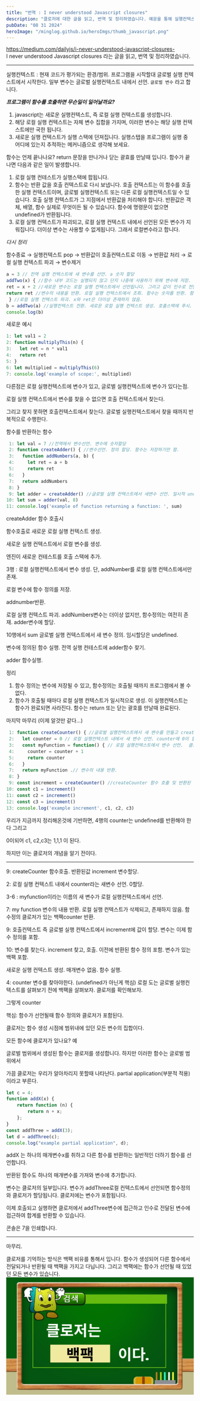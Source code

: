 ```yaml
---
title: "번역 : I never understood Javascript closures"
description: "클로저에 대한 글을 읽고, 번역 및 정리하였습니다. 예문을 통해 실행컨텍스트의 작동을 이해하고, 클로저에 깊에 알아 갈 수 있게되었습니다."
pubDate: "08 31 2024"
heroImage: "/minglog.github.io/heroImgs/thumb_javascript.png"
---
```


https://medium.com/dailyjs/i-never-understood-javascript-closures-
<br/>
I never understood Javascript closures 라는 글을 읽고, 번역 및 정리하였습니다.

---

실행컨텍스트 : 현재 코드가 평가되는 환경/범위. 프로그램을 시작할대 글로벌 실행 컨텍스트에서 시작한다. 일부 변수는 글로벌 실행컨텍스트 내에서 선언. `글로벌 변수` 라고 합니다.

**_프로그램이 함수를 호출하면 무슨일이 일어날까요?_**

1. javascript는 새로운 실행컨텍스트, 즉 로컬 실행 컨텍스트를 생성합니다.
2. 해당 로컬 실행 컨텍스트는 자체 변수 집합을 가지며, 이러한 변수는 해당 실행 컨텍스트에만 국한 됩니다.
3. 새로운 실행 컨텍스트가 실행 스택에 던져집니다. 실행스탭을 프로그램이 실행 중 어디에 있는지 추적하는 메커니즘으로 생각해 보세요.

함수는 언제 끝나나요? return 문장을 만나거나 닫는 괄효를 만날때 입니다. 함수가 끝나면 다음과 같은 일이 발생합니다.

1. 로컬 실행 컨테스트가 실행스택에 팝됩니다.
2. 함수는 반환 값을 호출 컨텍스트로 다시 보냅니다. 호출 컨텍스트는 이 함수를 호출한 실행 컨텍스트이며, 글로벌 실행컨텍스트 또는 다른 로컬 실행컨텍스트일 수 있습니다. 호출 실행 컨텍스트가 그 지점에서 반환값을 처리해야 합니다. 반환값은 객체, 배열, 함수 실제로 무엇이든 될 수 있습니다. 함수에 명령문이 없으면 undefined가 반환됩니다.
3. 로컬 실행 컨텍스트가 파괴되고, 로컬 실행 컨텍스트 내에서 선언된 모든 변수가 지워집니다. 더이상 변수는 사용할 수 없게됩니다. 그래서 로컬변수라고 합니다.

_다시 정리_

함수종료 → 실행컨텍스트 pop → 반환값이 호출컨텍스트로 이동 → 반환값 처리 → 로컬 실행 컨텍스트 파괴 → 변수제거

```jsx
a = 3 // 전역 실행 컨텍스트에 새 변수를 선언. a 숫자 할당
addTwo(x) { //함수 내부 코드는 실행되지 않고 단지 나중에 사용하기 위해 변수에 저장.
ret = x + 2 //새로운 변수는 로컬 실행 컨텍스트에서 선언됩니다. 그리고 값이 인수로 전달되었으므로 변수 x에 숫자가 할당됩니다 . 로컬ret 실행 컨텍스트 에서 새 변수를 선언합니다 . 해당 값은 정의되지 않음으로 설정됩니다.
return ret //변수의 내용을 반환. 로컬 실행 컨텍스트에서 조회. 함수는 숫자를 반환. 함수 종료.
 } //로컬 실행 컨텍스트 파괴. x와 ret은 더이상 존재하지 않음.
b = addTwo(a) //실행컨텍스트 전환. 새로운 로컬 실행 컨텍스트 생성. 호출스택에 푸시.
console.log(b)
```

새로운 예시

```jsx
1: let val1 = 2
2: function multiplyThis(n) {
3:   let ret = n * val1
4:   return ret
5: }
6: let multiplied = multiplyThis(6)
7: console.log('example of scope:', multiplied)
```

다른점은 로컬 실행컨텍스트에 변수가 있고, 글로벌 실행컨텍스트에 변수가 있다는점.

로컬 실행 컨택스트에서 변수를 찾을 수 없으면 호출 컨텍스트에서 찾는다.

그리고 찾지 못하면 호출컨텍스트에서 찾는다. 글로벌 실행컨텍스트에서 찾을 때까지 반복적으로 수행한다.

함수를 반환하는 함수

```jsx
 1: let val = 7 //전역에서 변수선언. 변수에 숫자할당
 2: function createAdder() { //변수선언. 정의 할당. 함수는 저장하기만 함.
 3:   function addNumbers(a, b) {
 4:     let ret = a + b
 5:     return ret
 6:   }
 7:   return addNumbers
 8: }
 9: let adder = createAdder() //글로벌 실행 컨텍스트에서 새변수 선언. 일시적 undefined. 글로벌 실행 컨텍스트의 메모리를 쿼리하고. create adder이름을 가진 변수를 찾음. 호출.
10: let sum = adder(val, 8)
11: console.log('example of function returning a function: ', sum)
```

createAdder 함수 호출시

함수호출로 새로운 로컬 실행 컨텍스트 생성.

새로운 실행 컨텍스트에서 로컬 변수를 생성.

엔진이 새로운 컨테스트를 호출 스택에 추가.

3행 : 로컬 실행컨텍스트에서 변수 생성. 단, addNumber를 로컬 실행 컨텍스트에서만 존재.

로컬 변수에 함수 정의를 저장.

addnumber반환.

로컬 실행 컨텍스트 파괴. addNumbers변수는 더이상 없지만, 함수정의는 여전히 존재. adder변수에 할당.

10행에서 sum 글로벌 실행 컨텍스트에서 새 변수 정의. 임시할당은 undefined.

변수에 정의된 함수 실행. 전역 실행 컨테스트에 adder함수 찾기.

adder 함수실행.

정리

1. 함수 정의는 변수에 저장될 수 있고, 함수정의는 호출될 때까지 프로그램에서 볼 수 없다.
2. 함수가 호출될 때마다 로컬 실행 컨텍스트가 일시적으로 생성. 이 실행컨텍스트는 함수가 완료되면 사라진다. 함수는 return 또는 닫는 괄호를 만날때 완료된다.

마지막 마무리 (이제 알것만 같다…)

```jsx
 1: function createCounter() { //글로벌 실행컨텍스트에서 새 변수를 만들고 createCounter 할당된 함수 정의.
 2:   let counter = 0 // 로컬 실행컨텍스트 내에서 새 변수 선언. counter에 0이 할당.
 3:   const myFunction = function() { // 로컬 실행컨텍스트에서 변수 선언.  클로저 생성. 함수 정의의 일부로 포함.
 4:     counter = counter + 1
 5:     return counter
 6:   }
 7:   return myFunction .// 변수의 내용 반환.
 8: }
 9: const increment = createCounter() //createCounter 함수 호출 및 반환된 값 변수에 할당.
10: const c1 = increment()
11: const c2 = increment()
12: const c3 = increment()
13: console.log('example increment', c1, c2, c3)
```

우리가 지금까지 정리해온것에 기반하면, 4행의 counter는 undefined를 반환해야 한다 그리고

0이되어 c1, c2,c3는 1,1,1 이 된다.

하지만 이는 클로저의 개념을 알기 전이다.

---

9: createCounter 함수호출. 반환된값 increment 변수할당.

2: 로컬 실행 컨텍스트 내에서 counter라는 새변수 선언. 0할당.

3-6 : myfunction이라는 이름의 새 변수가 로컬 실행컨텍스트에서 선언.

7: my function 변수의 내용 반환. 로컬 실행 컨텍스트가 삭제되고, 존재하지 않음. 함수정의 클로저가 있는 백팩counter 반환.

9: 호출컨텍스트 즉 글로벌 실행 컨텍스트에서 increment에 값이 할당. 변수는 이제 함수 정의를 포함.

10: 변수를 찾는다. increment 찾고, 호출. 이전에 반환된 함수 정의 포함. 변수가 있는 백팩 포함.

새로운 실행 컨텍스트 생성. 매개변수 없음. 함수 실행.

4: counter 변수를 찾아야한다. (undefined가 아닌게 핵심) 로컬 도는 글로벌 실행컨텍스트를 살펴보기 전에 백팩을 살펴보자. 클로저를 확인해보자.

그렇게 counter

핵심: 함수가 선언될때 함수 정의와 클로저가 포함된다.

클로저는 함수 생성 시점에 범위내에 있던 모든 변수의 집합이다.

모든 함수에 클로저가 있나요? 예

글로벌 범위에서 생성된 함수는 클로저를 생성합니다. 하지만 이러한 함수는 글로벌 범위에서

가끔 클로저는 우리가 알아차리지 못할때 나타난다. partial application(부분적 적용) 이라고 부른다.

```jsx
let c = 4;
function addX(x) {
	return function (n) {
		return n + x;
	};
}
const addThree = addX(3);
let d = addThree(c);
console.log("example partial application", d);
```

addX 는 하나의 매개변수x를 취하고 다른 함수를 반환하는 일반적인 더하기 함수를 선언합니다.

반환된 함수도 하나의 매개변수를 가져와 변수에 추가합니다.

변수는 클로저의 일부입니다. 변수가 addThree로컬 컨텍스트에서 선언되면 함수정의와 클로저가 할당됩니다. 클로저에는 변수가 포함됩니다.

이제 호출되고 실행하면 클로저에서 addThree변수에 접근하고 인수로 전달된 변수에 접근하여 합계를 반환할 수 있습니다.

콘솔은 7을 인쇄합니다.

---

마무리.

클로저를 기억하는 방식은 백팩 비유를 통해서 입니다. 함수가 생성되어 다른 함수에서 전달되거나 반환될 때 백팩을 가지고 다닙니다. 그리고 백팩에는 함수가 선언될 때 있었던 모든 변수가 있습니다.
![스펀지짤](../../contentsImgs/closure.png)
